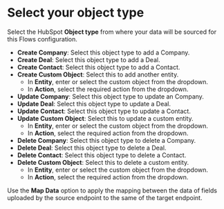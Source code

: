 # Select your object type

Select the HubSpot **Object type** from where your data will be sourced for this Flows configuration.

* **Create Company**: Select this object type to add a Company.&#x20;
* **Create Deal**: Select this object type to add a Deal.
* **Create Contact**: Select this object type to add a Contact.
* **Create Custom Object**: Select this to add another entity.
  * In **Entity**, enter or select the custom object from the dropdown.
  * In **Action**, select the required action from the dropdown.
* **Update Company**: Select this object type to update an Company.&#x20;
* **Update Deal**: Select this object type to update a Deal.
* **Update Contact**: Select this object type to update a Contact.
* **Update Custom Object**: Select this to update a custom entity.
  * In **Entity**, enter or select the custom object from the dropdown.
  * In **Action**, select the required action from the dropdown.
* **Delete Company**: Select this object type to delete a Company.&#x20;
* **Delete Deal**: Select this object type to delete a Deal.
* **Delete Contact**: Select this object type to delete a Contact.
* **Delete Custom Object**: Select this to delete a custom entity.
  * In **Entity**, enter or select the custom object from the dropdown.
  * In **Action**, select the required action from the dropdown.

Use the **Map Data** option to apply the mapping between the data of fields uploaded by the source endpoint to the same of the target endpoint.
